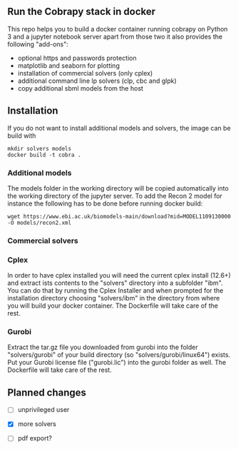 Run the Cobrapy stack in docker
-------------------------------

This repo helps you to build a docker container running cobrapy on Python 3
and a jupyter notebook server apart from those two it also provides
the following "add-ons":

* optional https and passwords protection
* matplotlib and seaborn for plotting
* installation of commercial solvers (only cplex)
* additional command line lp solvers (clp, cbc and glpk)
* copy additional sbml models from the host

## Installation

If you do not want to install additional models and solvers, the image can be build with

```{bash}
mkdir solvers models
docker build -t cobra .
```

### Additional models

The models folder in the working directory will be copied automatically into
the working directory of the jupyter server. To add the Recon 2 model for instance
the following has to be done before running docker build:

```{bash}
wget https://www.ebi.ac.uk/biomodels-main/download?mid=MODEL1109130000 -O models/recon2.xml
```

### Commercial solvers

### Cplex

In order to have cplex installed you will need the current cplex install (12.6+)
and extract ists contents to the "solvers" directory into a subfolder "ibm".
You can do that by running the Cplex Installer and when prompted for the installation
directory choosing "solvers/ibm" in the directory from where you will build your docker
container. The Dockerfile will take care of the rest.  

### Gurobi

Extract the tar.gz file you downloaded from gurobi into the folder "solvers/gurobi"
of your build directory (so "solvers/gurobi/linux64") exists. Put your Gurobi
license file ("gurobi.lic") into the gurobi folder as well. The Dockerfile will
take care of the rest. 

## Planned changes

- [ ] unprivileged user
- [x] more solvers
- [ ] pdf export?

